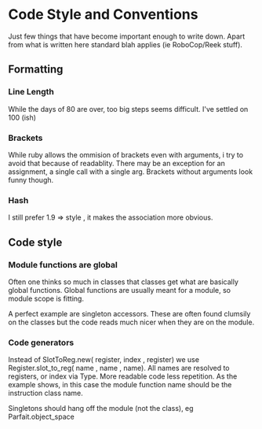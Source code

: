 # Code Style and Conventions

Just  few things that have become important enough to write down. Apart from what is written here
standard blah applies (ie RoboCop/Reek stuff).

## Formatting

### Line Length

While the days of 80 are over, too big steps seems difficult. I've settled on 100 (ish)

### Brackets

While ruby allows the ommision of brackets even with arguments, i try to avoid that because
of readablity. There may be an exception for an assignment, a single call with a single arg.
Brackets without arguments look funny though.

### Hash

I still prefer 1.9 => style , it makes the association more obvious.

## Code style

### Module functions are global

Often one thinks so much in classes that classes get what are basically global functions.
Global functions are usually meant for a module, so module scope is fitting.

A perfect example are singleton accessors. These are often found clumsily on the classes but
the code reads much nicer when they are on the module.

### Code generators

Instead of SlotToReg.new( register, index , register) we use Register.slot_to_reg( name , name , name).
All names are resolved to registers, or index via Type. More readable code less repetition.
As the example shows, in this case the module function name should be the instruction class name.

Singletons should hang off the module (not the class), eg Parfait.object_space
